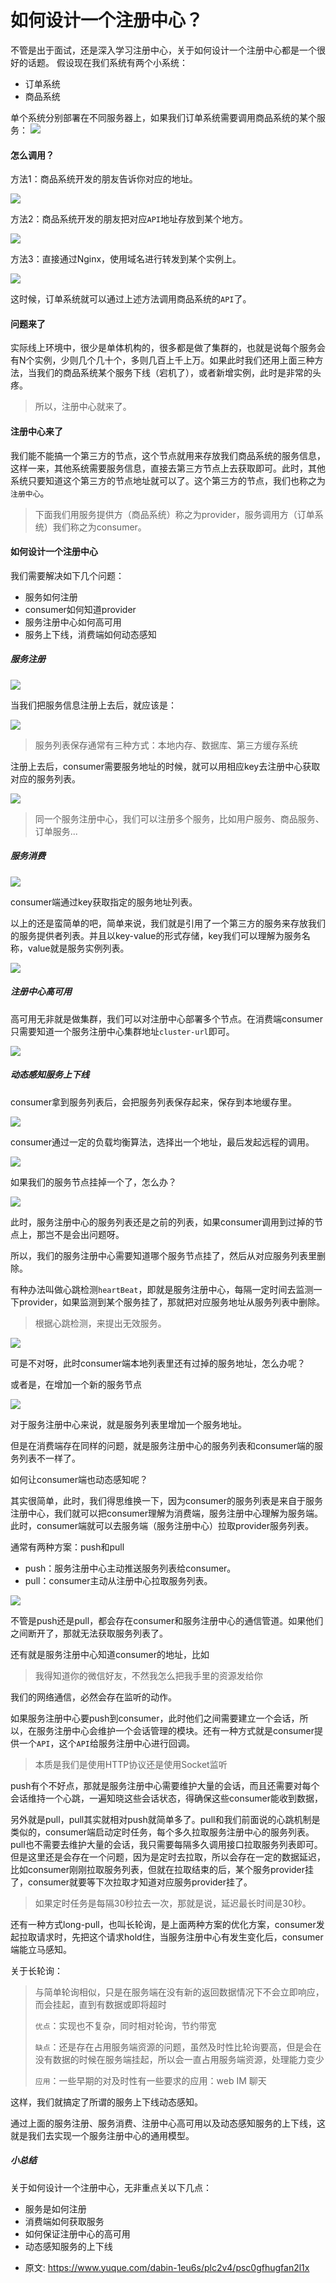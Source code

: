 # 如何设计一个注册中心？
<!--page header-->

不管是出于面试，还是深入学习注册中心，关于如何设计一个注册中心都是一个很好的话题。
假设现在我们系统有两个小系统：

- 订单系统
- 商品系统

单个系统分别部署在不同服务器上，如果我们订单系统需要调用商品系统的某个服务：
![](./img/TxpORKM-3ocM8xAK/%E6%B3%A8%E5%86%8C%E4%B8%AD%E5%BF%831-658644.png)
<a name="dfa90f77"></a>
#### 怎么调用？
方法1：商品系统开发的朋友告诉你对应的地址。

![](./img/TxpORKM-3ocM8xAK/%E6%B3%A8%E5%86%8C%E4%B8%AD%E5%BF%832-793774.png)

方法2：商品系统开发的朋友把对应`API`地址存放到某个地方。

![](./img/TxpORKM-3ocM8xAK/%E6%B3%A8%E5%86%8C%E4%B8%AD%E5%BF%833-395489.png)

方法3：直接通过Nginx，使用域名进行转发到某个实例上。

![](./img/TxpORKM-3ocM8xAK/%E6%B3%A8%E5%86%8C%E4%B8%AD%E5%BF%834-205988.png)

这时候，订单系统就可以通过上述方法调用商品系统的`API`了。

<a name="ced8ec7f"></a>
#### 问题来了
实际线上环境中，很少是单体机构的，很多都是做了集群的，也就是说每个服务会有N个实例，少则几个几十个，多则几百上千上万。如果此时我们还用上面三种方法，当我们的商品系统某个服务下线（宕机了），或者新增实例，此时是非常的头疼。
> 所以，注册中心就来了。


<a name="7f559c40"></a>
#### 注册中心来了

我们能不能搞一个第三方的节点，这个节点就用来存放我们商品系统的服务信息，这样一来，其他系统需要服务信息，直接去第三方节点上去获取即可。此时，其他系统只要知道这个第三方的节点地址就可以了。这个第三方的节点，我们也称之为`注册中心`。

> 下面我们用服务提供方（商品系统）称之为provider，服务调用方（订单系统）我们称之为consumer。


<a name="6aa8e4a8"></a>
#### 如何设计一个注册中心

我们需要解决如下几个问题：

- 服务如何注册
- consumer如何知道provider
- 服务注册中心如何高可用
- 服务上下线，消费端如何动态感知

<a name="f3bad82b"></a>
##### 服务注册

![](./img/TxpORKM-3ocM8xAK/%E6%B3%A8%E5%86%8C%E4%B8%AD%E5%BF%835-715781.png)

当我们把服务信息注册上去后，就应该是：

![](./img/TxpORKM-3ocM8xAK/%E6%B3%A8%E5%86%8C%E4%B8%AD%E5%BF%836-842234.png)

> 服务列表保存通常有三种方式：本地内存、数据库、第三方缓存系统


注册上去后，consumer需要服务地址的时候，就可以用相应key去注册中心获取对应的服务列表。

![](./img/TxpORKM-3ocM8xAK/%E6%B3%A8%E5%86%8C%E4%B8%AD%E5%BF%837-008925.png)

> 同一个服务注册中心，我们可以注册多个服务，比如用户服务、商品服务、订单服务...


<a name="de9e3afe"></a>
##### 服务消费

![](./img/TxpORKM-3ocM8xAK/%E6%B3%A8%E5%86%8C%E4%B8%AD%E5%BF%838-315804.png)

consumer端通过key获取指定的服务地址列表。

以上的还是蛮简单的吧，简单来说，我们就是引用了一个第三方的服务来存放我们的服务提供者列表。并且以key-value的形式存储，key我们可以理解为服务名称，value就是服务实例列表。

![](./img/TxpORKM-3ocM8xAK/%E6%B3%A8%E5%86%8C%E4%B8%AD%E5%BF%839-963415.png)

<a name="1d5c7362"></a>
##### 注册中心高可用

高可用无非就是做集群，我们可以对注册中心部署多个节点。在消费端consumer只需要知道一个服务注册中心集群地址`cluster-url`即可。

![](./img/TxpORKM-3ocM8xAK/%E6%B3%A8%E5%86%8C%E4%B8%AD%E5%BF%8310-923581.png)

<a name="eac80309"></a>
##### 动态感知服务上下线

consumer拿到服务列表后，会把服务列表保存起来，保存到本地缓存里。

![](./img/TxpORKM-3ocM8xAK/%E6%B3%A8%E5%86%8C%E4%B8%AD%E5%BF%8312-783127.png)

consumer通过一定的负载均衡算法，选择出一个地址，最后发起远程的调用。

![](./img/TxpORKM-3ocM8xAK/%E6%B3%A8%E5%86%8C%E4%B8%AD%E5%BF%8313-273287.png)

如果我们的服务节点挂掉一个了，怎么办？

![](./img/TxpORKM-3ocM8xAK/%E6%B3%A8%E5%86%8C%E4%B8%AD%E5%BF%8315-751421.png)

此时，服务注册中心的服务列表还是之前的列表，如果consumer调用到过掉的节点上，那岂不是会出问题呀。

所以，我们的服务注册中心需要知道哪个服务节点挂了，然后从对应服务列表里删除。

有种办法叫做心跳检测`heartBeat`，即就是服务注册中心，每隔一定时间去监测一下provider，如果监测到某个服务挂了，那就把对应服务地址从服务列表中删除。

> 根据心跳检测，来提出无效服务。


![](./img/TxpORKM-3ocM8xAK/%E6%B3%A8%E5%86%8C%E4%B8%AD%E5%BF%8316-123456.png)

可是不对呀，此时consumer端本地列表里还有过掉的服务地址，怎么办呢？

或者是，在增加一个新的服务节点

![](./img/TxpORKM-3ocM8xAK/%E6%B3%A8%E5%86%8C%E4%B8%AD%E5%BF%8317-123456.png)

对于服务注册中心来说，就是服务列表里增加一个服务地址。

但是在消费端存在同样的问题，就是服务注册中心的服务列表和consumer端的服务列表不一样了。

如何让consumer端也动态感知呢？

其实很简单，此时，我们得思维换一下，因为consumer的服务列表是来自于服务注册中心，我们就可以把consumer理解为消费端，服务注册中心理解为服务端。此时，consumer端就可以去服务端（服务注册中心）拉取provider服务列表。

通常有两种方案：push和pull

- push：服务注册中心主动推送服务列表给consumer。
- pull：consumer主动从注册中心拉取服务列表。

![](./img/TxpORKM-3ocM8xAK/%E6%B3%A8%E5%86%8C%E4%B8%AD%E5%BF%8318-123456.png)

不管是push还是pull，都会存在consumer和服务注册中心的通信管道。如果他们之间断开了，那就无法获取服务列表了。

还有就是服务注册中心知道consumer的地址，比如

> 我得知道你的微信好友，不然我怎么把我手里的资源发给你


我们的网络通信，必然会存在监听的动作。

如果服务注册中心要push到consumer，此时他们之间需要建立一个会话，所以，在服务注册中心会维护一个会话管理的模块。还有一种方式就是consumer提供一个`API`，这个`API`给服务注册中心进行回调。

> 本质是我们是使用HTTP协议还是使用Socket监听


push有个不好点，那就是服务注册中心需要维护大量的会话，而且还需要对每个会话维持一个心跳，一遍知晓这些会话状态，得确保这些consumer能收到数据，

另外就是pull，pull其实就相对push就简单多了。pull和我们前面说的心跳机制是类似的，consumer端启动定时任务，每个多久拉取服务注册中心的服务列表。pull也不需要去维护大量的会话，我只需要每隔多久调用接口拉取服务列表即可。但是这里还是会存在一个问题，因为是定时去拉取，所以会存在一定的数据延迟，比如consumer刚刚拉取服务列表，但就在拉取结束的后，某个服务provider挂了，consumer就要等下次拉取才知道对应服务provider挂了。

> 如果定时任务是每隔30秒拉去一次，那就是说，延迟最长时间是30秒。


还有一种方式long-pull，也叫长轮询，是上面两种方案的优化方案，consumer发起拉取请求时，先把这个请求hold住，当服务注册中心有发生变化后，consumer端能立马感知。

关于长轮询：

> 与简单轮询相似，只是在服务端在没有新的返回数据情况下不会立即响应，而会挂起，直到有数据或即将超时
>  
> `优点`：实现也不复杂，同时相对轮询，节约带宽
>  
> `缺点`：还是存在占用服务端资源的问题，虽然及时性比轮询要高，但是会在没有数据的时候在服务端挂起，所以会一直占用服务端资源，处理能力变少
>  
> `应用`：一些早期的对及时性有一些要求的应用：web IM 聊天


这样，我们就搞定了所谓的服务上下线动态感知。

通过上面的服务注册、服务消费、注册中心高可用以及动态感知服务的上下线，这就是我们去实现一个服务注册中心的通用模型。

<a name="cc1d28d4"></a>
##### 小总结

关于如何设计一个注册中心，无非重点关以下几点：

- 服务是如何注册
- 消费端如何获取服务
- 如何保证注册中心的高可用
- 动态感知服务的上下线


<!--page footer-->
- 原文: <https://www.yuque.com/dabin-1eu6s/plc2v4/psc0gfhugfan2l1x>